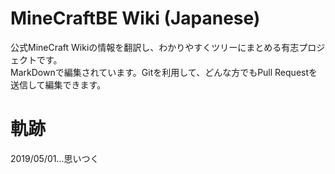 # MineCraftBE Wiki (Japanese)
公式MineCraft Wikiの情報を翻訳し、わかりやすくツリーにまとめる有志プロジェクトです。  
MarkDownで編集されています。Gitを利用して、どんな方でもPull Requestを送信して編集できます。  

# 軌跡
2019/05/01...思いつく
